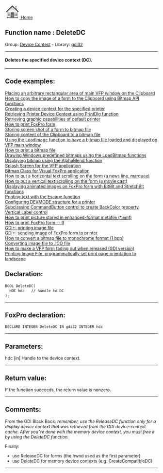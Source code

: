 [<img src="../../images/home.png"> Home ](https://github.com/VFPX/Win32API)  

## Function name : DeleteDC
Group: [Device Context](../../functions_group.md#Device_Context)  -  Library: [gdi32](../../Libraries.md#gdi32)  
***  


#### Deletes the specified device context (DC).
***  


## Code examples:
[Placing an arbitrary rectangular area of main VFP window on the Clipboard](../../samples/sample_081.md)  
[How to copy the image of a form to the Clipboard using Bitmap API functions](../../samples/sample_091.md)  
[Creating a device context for the specified printer](../../samples/sample_145.md)  
[Retrieving Printer Device Context using PrintDlg function](../../samples/sample_150.md)  
[Retrieving graphic capabilities of default printer](../../samples/sample_155.md)  
[How to print FoxPro form](../../samples/sample_158.md)  
[Storing screen shot of a form to bitmap file](../../samples/sample_187.md)  
[Storing content of the Clipboard to a bitmap file](../../samples/sample_189.md)  
[Using the LoadImage function to have a bitmap file loaded and displayed on VFP main window](../../samples/sample_210.md)  
[How to print a bitmap file](../../samples/sample_211.md)  
[Drawing Windows predefined bitmaps using the LoadBitmap functions](../../samples/sample_253.md)  
[Displaying bitmap using the AlphaBlend function](../../samples/sample_293.md)  
[Splash Screen for the VFP application](../../samples/sample_294.md)  
[Bitmap Class for Visual FoxPro application](../../samples/sample_295.md)  
[How to put a horizontal text scrolling on the form (a news line, marquee)](../../samples/sample_352.md)  
[How to put a vertical text scrolling on the form (a movie cast)](../../samples/sample_354.md)  
[Displaying animated images on FoxPro form with BitBlt and StretchBlt functions](../../samples/sample_355.md)  
[Printing text with the Escape function](../../samples/sample_357.md)  
[Configuring DEVMODE structure for a printer](../../samples/sample_384.md)  
[Subclassing CommandButton control to create BackColor property](../../samples/sample_392.md)  
[Vertical Label control](../../samples/sample_398.md)  
[How to print picture stored in enhanced-format metafile (*.emf)](../../samples/sample_405.md)  
[How to print FoxPro form -- II](../../samples/sample_406.md)  
[GDI+: printing image file](../../samples/sample_452.md)  
[GDI+: sending image of FoxPro form to printer](../../samples/sample_455.md)  
[How to convert a bitmap file to monochrome format (1 bpp)](../../samples/sample_493.md)  
[Converting image file to .ICO file](../../samples/sample_503.md)  
[How to make a VFP form fading out when released (GDI version)](../../samples/sample_528.md)  
[Printing Image File, programmatically set print page orientation to landscape](../../samples/sample_555.md)  

## Declaration:
```foxpro  
BOOL DeleteDC(
  HDC hdc   // handle to DC
);  
```  
***  


## FoxPro declaration:
```foxpro  
DECLARE INTEGER DeleteDC IN gdi32 INTEGER hdc  
```  
***  


## Parameters:
hdc 
[in] Handle to the device context.  
***  


## Return value:
If the function succeeds, the return value is nonzero.  
***  


## Comments:
From the GDI Black Book: <Em>remember, use the ReleaseDC function only for a display device context that was retrieved from the GDI device-context cache. After you"re done with the memory device context, you must free it by using the DeleteDC function.</Em>  
  
Finally:  
- use ReleaseDC for forms (the hwnd used as the first parameter)  
- use DeleteDC for memory device contexts (e.g. CreateCompatibleDC)  
  
***  

